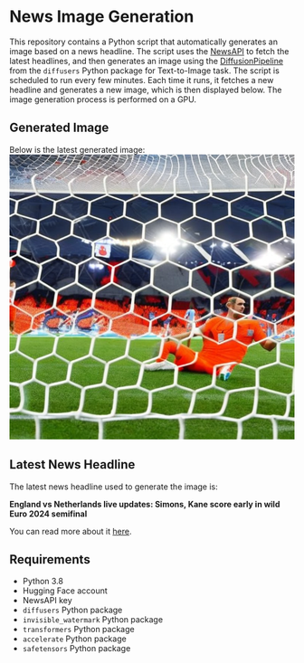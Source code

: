 # News Image Generation
This repository contains a Python script that automatically generates an image based on a news headline. The script uses the [NewsAPI](https://newsapi.org/) to fetch the latest headlines, and then generates an image using the [DiffusionPipeline](https://github.com/huggingface/diffusers) from the `diffusers` Python package for Text-to-Image task.
The script is scheduled to run every few minutes. Each time it runs, it fetches a new headline and generates a new image, which is then displayed below. The image generation process is performed on a GPU.

## Generated Image
Below is the latest generated image:
![Generated Image](image.png)

## Latest News Headline
The latest news headline used to generate the image is:

**England vs Netherlands live updates: Simons, Kane score early in wild Euro 2024 semifinal**

You can read more about it [here](https://news.google.com/rss/articles/CBMihwFodHRwczovL3d3dy51c2F0b2RheS5jb20vc3Rvcnkvc3BvcnRzL3NvY2Nlci9ldXJvcGUvMjAyNC8wNy8xMC9lbmdsYW5kLXZzLW5ldGhlcmxhbmRzLWV1cm8tMjAyNC1zZW1pZmluYWwtc2NvcmUtaGlnaGxpZ2h0cy83NDM0NzI4MDAwNy_SAQA?oc=5).

## Requirements
- Python 3.8
- Hugging Face account
- NewsAPI key
- `diffusers` Python package
- `invisible_watermark` Python package
- `transformers` Python package
- `accelerate` Python package
- `safetensors` Python package
